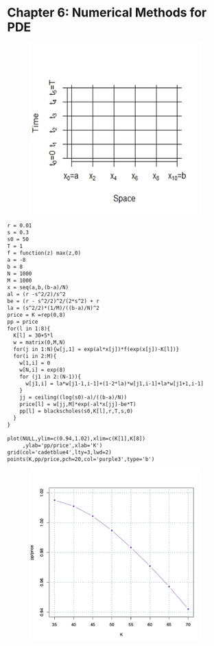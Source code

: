 # Chapter 6: Numerical Methods for PDE

<p align = "center">
<img src="./Figure/fig6_1.jpeg" alt="drawing" width="400" height="400"/>
</p>

```{r}
r = 0.01
s = 0.3
s0 = 50
T = 1
f = function(z) max(z,0)
a = -8
b = 8
N = 1000
M = 1000
x = seq(a,b,(b-a)/N)
al = (r -s^2/2)/s^2
be = (r - s^2/2)^2/(2*s^2) + r
la = (s^2/2)*(1/M)/((b-a)/N)^2
price = K =rep(0,8)
pp = price
for(l in 1:8){
  K[l] = 30+5*l
  w = matrix(0,M,N)
  for(j in 1:N){w[j,1] = exp(al*x[j])*f(exp(x[j])-K[l])}
  for(i in 2:M){
    w[1,i] = 0
    w[N,i] = exp(8)
    for (j1 in 2:(N-1)){
      w[j1,i] = la*w[j1-1,i-1]+(1-2*la)*w[j1,i-1]+la*w[j1+1,i-1]
    }
    jj = ceiling((log(s0)-a)/((b-a)/N))
    price[l] = w[jj,M]*exp(-al*x[jj]-be*T)
    pp[l] = blackscholes(s0,K[l],r,T,s,0)  
  }
}

plot(NULL,ylim=c(0.94,1.02),xlim=c(K[1],K[8])
     ,ylab='pp/price',xlab='K')
grid(col='cadetblue4',lty=3,lwd=2)
points(K,pp/price,pch=20,col='purple3',type='b')
```

<p align = "center">
<img src="./Figure/fig6_2.jpg" alt="drawing" width="400" height="400"/>
</p>
